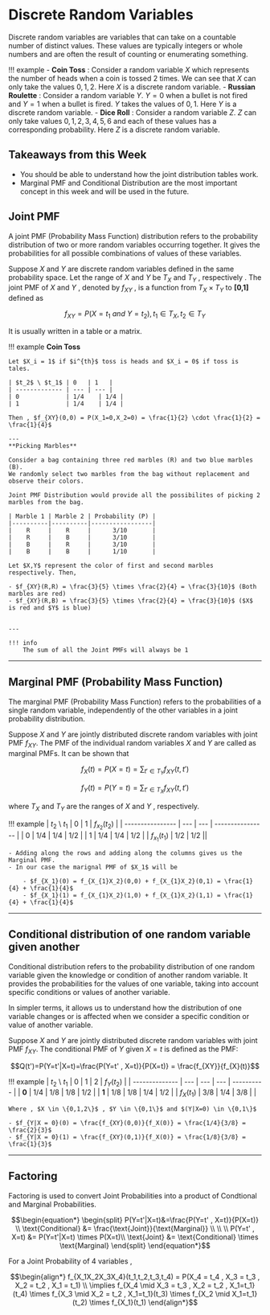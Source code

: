 # Discrete Random Variables 
Discrete random variables are variables that can take on a countable number of distinct values. 
These values are typically integers or whole numbers and are often the result of counting or enumerating something. 

!!! example 
    - **Coin Toss** : Consider a random variable $X$ which represents the number of heads
    when a coin is tossed $2$ times. We can see that $X$ can only take the values $0 , 1 , 2$.
    Here $X$ is a discrete random variable.
    - **Russian Roulette** : Consider a random variable $Y$. $Y = 0$ when a bullet is not fired and $Y=1$ when 
    a bullet is fired. $Y$ takes the values of $0,1$.
    Here $Y$ is a discrete random variable.
    - **Dice Roll** : Consider a random variable $Z$. $Z$ can only take values $0,1,2,3,4,5,6$ and each of these 
    values has a corresponding probability.
    Here $Z$ is a discrete random variable.


## Takeaways from this Week 
- You should be able to understand how the joint distribution tables work.
- Marginal PMF and Conditional Distribution are the most important concept in this week and will be used in the future.

## Joint PMF
A joint PMF (Probability Mass Function) distribution refers to the probability distribution of two or 
more random variables occurring together. It gives the probabilities for all possible combinations of values of these variables.

Suppose $X$ and $Y$ are discrete random variables defined in the same probability space.
Let the range of $X$ and $Y$ be $T_X$ and $T_Y$ , respectively .
The joint PMF of $X$ and $Y$ , denoted by $f_{XY}$ , is a function from $T_X \times T_Y$ to **[0,1]** defined as

$$f_{XY} = P(X = t_1 \ and \ Y=t_2) , t_1 \in T_X , t_2 \in T_Y$$

It is usually written in a table or a matrix.

!!! example
    **Coin Toss**

    Let $X_i = 1$ if $i^{th}$ toss is heads and $X_i = 0$ if toss is tales.

    | $t_2$ \ $t_1$ | 0   | 1   |
    | ------------- | --- | --- |
    | 0             | 1/4    | 1/4 |
    | 1             | 1/4    | 1/4 |

    Then , $f_{XY}(0,0) = P(X_1=0,X_2=0) = \frac{1}{2} \cdot \frac{1}{2} = \frac{1}{4}$  

    ---
    **Picking Marbles**

    Consider a bag containing three red marbles (R) and two blue marbles (B). 
    We randomly select two marbles from the bag without replacement and observe their colors.

    Joint PMF Distribution would provide all the possibilites of picking 2 marbles from the bag.

    | Marble 1 | Marble 2 | Probability (P) |
    |----------|----------|-----------------|
    |    R     |    R     |      3/10       |
    |    R     |    B     |      3/10       |
    |    B     |    R     |      3/10       |
    |    B     |    B     |      1/10       |

    Let $X,Y$ represent the color of first and second marbles respectively. Then,

    - $f_{XY}(R,R) = \frac{3}{5} \times \frac{2}{4} = \frac{3}{10}$ (Both marbles are red)
    - $f_{XY}(R,B) = \frac{3}{5} \times \frac{2}{4} = \frac{3}{10}$ ($X$ is red and $Y$ is blue)


    ---

    !!! info 
        The sum of all the Joint PMFs will always be 1


---

## Marginal PMF (Probability Mass Function)
The marginal PMF (Probability Mass Function) refers to the probabilities of a single random variable, 
independently of the other variables in a joint probability distribution.

Suppose $X$ and $Y$ are jointly distributed discrete random variables with joint PMF $f_{XY}$.
The PMF of the individual random variables $X$ and $Y$ are called as marginal PMFs. It can be shown that

$$f_X(t)=P(X=t)=\sum_{t'\in T_Y} f_{XY}(t,t')$$

$$f_Y(t)=P(Y=t)=\sum_{t'\in T_X} f_{XY}(t,t')$$

where $T_X$ and $T_Y$ are the ranges of $X$ and $Y$ , respectively.


!!! example
    | $t_2$ \ $t_1$ | 0 | 1 | $f_{x_{2}}(t_2)$ |
    | ---------------- | --- | --- | ---------------- |
    | 0 | 1/4 | 1/4 | 1/2 |
    | 1 | 1/4 | 1/4 | 1/2 |
    | $f_{x_{1}}(t_1)$ | 1/2 | 1/2 ||

    - Adding along the rows and adding along the columns gives us the Marginal PMF.
    - In our case the marignal PMF of $X_1$ will be

        - $f_{X_1}(0) = f_{X_{1}X_2}(0,0) + f_{X_{1}X_2}(0,1) = \frac{1}{4} + \frac{1}{4}$
        - $f_{X_1}(1) = f_{X_{1}X_2}(1,0) + f_{X_{1}X_2}(1,1) = \frac{1}{4} + \frac{1}{4}$

---

## Conditional distribution of one random variable given another
Conditional distribution refers to the probability distribution of one random variable given the knowledge 
or condition of another random variable. It provides the probabilities for the values of one variable, 
taking into account specific conditions or values of another variable.

In simpler terms, it allows us to understand how the distribution of one variable changes 
or is affected when we consider a specific condition or value of another variable.

Suppose $X$ and $Y$ are jointly distributed discrete random variables with joint PMF $f_{XY}$. The conditional PMF of $Y$ given $X=t$ is defined as the PMF:

$$Q(t')=P(Y=t'|X=t)=\frac{P(Y=t' , X=t)}{P(X=t)} = \frac{f_{XY}}{f_{X}(t)}$$

!!! example
    | $t_2$ \\ $t_1$ | 0 | 1 | 2 | $f_Y(t_2)$ |
    | -------------- | --- | --- | --- | ---------- |
    | **0** | 1/4 | 1/8 | 1/8 | 1/2 |
    | **1** | 1/8 | 1/8 | 1/4 | 1/2 |
    | $f_X(t_1)$ | 3/8 | 1/4 | 3/8 | |

    Where , $X \in \{0,1,2\}$ , $Y \in \{0,1\}$ and $(Y|X=0) \in \{0,1\}$

    - $f_{Y|X = 0}(0) = \frac{f_{XY}(0,0)}{f_X(0)} = \frac{1/4}{3/8} = \frac{2}{3}$
    - $f_{Y|X = 0}(1) = \frac{f_{XY}(0,1)}{f_X(0)} = \frac{1/8}{3/8} = \frac{1}{3}$

---

## Factoring
Factoring is used to convert Joint Probabilities into a product of 
Condtional and Marginal Probabilities.

$$\begin{equation*}
\begin{split}
P(Y=t'|X=t)&=\frac{P(Y=t' , X=t)}{P(X=t)} \\
\text{Conditional} &= \frac{\text{Joint}}{\text{Marginal}} \\
\\
\\
P(Y=t' , X=t) &= P(Y=t'|X=t) \times P(X=t)\\
\text{Joint} &= \text{Conditional} \times \text{Marginal}
\end{split}
\end{equation*}$$

For a Joint Probability of 4 variables , 

$$\begin{align*}
f_{X_1X_2X_3X_4}(t_1,t_2,t_3,t_4) = P(X_4 = t_4 , X_3 = t_3 , X_2 = t_2 , X_1 = t_1)
\\
\implies f_{X_4 \mid X_3 = t_3 , X_2 = t_2 , X_1=t_1}(t_4) \times f_{X_3 \mid X_2 = t_2 , X_1=t_1}(t_3) \times f_{X_2 \mid X_1=t_1}(t_2) \times f_{X_1}(t_1)
\end{align*}$$


